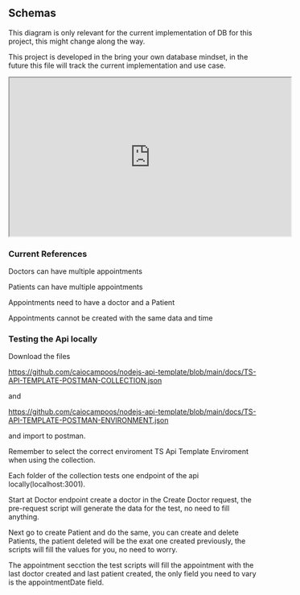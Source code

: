 
## Schemas

This diagram is only relevant for the current implementation of DB for this project, this might change along the way.

This project is developed in the bring your own database mindset, in the future this file will track the current implementation and use case.

<iframe width="560" height="315" src='https://dbdiagram.io/embed/63f2965f296d97641d822037'> </iframe>

### Current References

Doctors can have multiple appointments

Patients can have multiple appointments

Appointments need to have a doctor and a Patient

Appointments cannot be created with the same data and time


### Testing the Api locally


Download the files 

https://github.com/caiocampoos/nodejs-api-template/blob/main/docs/TS-API-TEMPLATE-POSTMAN-COLLECTION.json


and 

https://github.com/caiocampoos/nodejs-api-template/blob/main/docs/TS-API-TEMPLATE-POSTMAN-ENVIRONMENT.json


and import to postman.


Remember to select the correct enviroment TS Api Template Enviroment when using the collection.

Each folder of the collection tests one endpoint of the api locally(localhost:3001).

Start at Doctor endpoint create a doctor in the Create Doctor request, the pre-request script will generate the data for the test, no need to fill anything.

Next go to create Patient and do the same, you can create and delete Patients, the patient deleted will be the exat one created previously,
the scripts will fill the values for you, no need to worry.

The appointment secction the test scripts will fill the appointment with the last doctor created and last patient created, the only field you need to vary is the appointmentDate field.